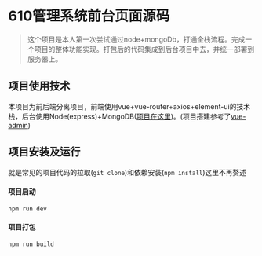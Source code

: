 # 610管理系统前台页面源码

> 这个项目是本人第一次尝试通过node+mongoDb，打通全栈流程。完成一个项目的整体功能实现。打包后的代码集成到后台项目中去，并统一部署到服务器上。

## 项目使用技术

本项目为前后端分离项目，前端使用vue+vue-router+axios+element-ui的技术栈，后台使用Node(express)+MongoDB([项目在这里](https://github.com/xsw911213/adsys-service))。(项目搭建参考了[vue-admin](https://github.com/taylorchen709/vue-admin/))


## 项目安装及运行

就是常见的项目代码的拉取(```git clone```)和依赖安装(```npm install```)这里不再赘述

#### 项目启动
```
npm run dev
```

#### 项目打包 

```
npm run build
```
